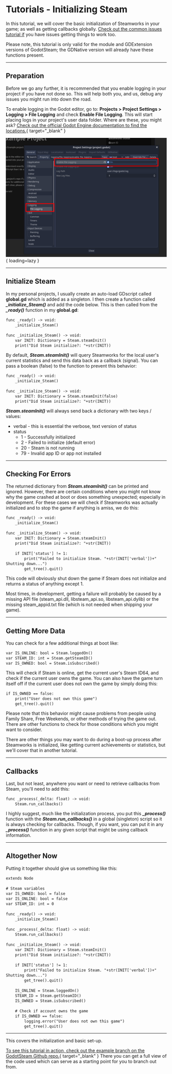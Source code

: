 # Tutorials - Initializing Steam

In this tutorial, we will cover the basic initialization of Steamworks in your game; as well as getting callbacks globally.  [Check out the common issues tutorial if](/tutorials/common_issues/) you have issues getting things to work too.

Please note, this tutorial is only valid for the module and GDExtension versions of GodotSteam; the GDNative version will already have these functions present.

---

## Preparation

Before we go any further, it is recommended that you enable logging in your project if you have not done so.  This will help both you, and us, debug any issues you might run into down the road.

To enable logging in the Godot editor, go to: **Projects > Project Settings > Logging > File Logging** and check **Enable File Logging**.  This will start placing logs in your project's user data folder.  Where are these, you might ask?  [Check out the official Godot Engine documentation to find the locations.](https://docs.godotengine.org/en/stable/tutorials/io/data_paths.html?highlight=user%20data){ target="_blank" }

![Enable Logging](/assets/images/tutorial-initializing-logging.png){ loading=lazy }

---

## Initialize Steam

In my personal projects, I usually create an auto-load GDscript called **global.gd** which is added as a singleton. I then create a function called ***_initialize_Steam()*** and add the code below.  This is then called from the ***_ready()*** function in my **global.gd**:

````
func _ready() -> void:
	_initialize_Steam()

func _initialize_Steam() -> void:
	var INIT: Dictionary = Steam.steamInit()
	print("Did Steam initialize?: "+str(INIT))
````

By default, ***Steam.steamInit()*** will query Steamworks for the local user's current statistics and send this data back as a callback (signal).  You can pass a boolean (false) to the function to prevent this behavior:

````
func _ready() -> void:
	_initialize_Steam()

func _initialize_Steam() -> void:
	var INIT: Dictionary = Steam.steamInit(false)
	print("Did Steam initialize?: "+str(INIT))
````

***Steam.steamInit()*** will always send back a dictionary with two keys / values:

- verbal - this is essential the verbose, text version of status</li>
- status
    - 1 - Successfully initialized</li>
	- 2 - Failed to initialize (default error)</li>
	- 20 - Steam is not running</li>
	- 79 - Invalid app ID or app not installed</li>

---

## Checking For Errors

The returned dictionary from ***Steam.steamInit()*** can be printed and ignored. However, there are certain conditions where you might not know why the game crashed at boot or does something unexpected; especially in development. For these cases we will check if Steamworks was actually initialized and to stop the game if anything is amiss, we do this:

````
func _ready() -> void:
	_initialize_Steam()

func _initialize_Steam() -> void:
	var INIT: Dictionary = Steam.steamInit()
	print("Did Steam initialize?: "+str(INIT))

	if INIT['status'] != 1:
		print("Failed to initialize Steam. "+str(INIT['verbal'])+" Shutting down...")
		get_tree().quit()
````

This code will obviously shut down the game if Steam does not initialize and returns a status of anything except 1.

Most times, in development, getting a failure will probably be caused by a missing API file (steam_api.dll, libsteam_api.so, libsteam_api.dylib) or the missing steam_appid.txt file (which is not needed when shipping your game).

---

## Getting More Data

You can check for a few additional things at boot like:

````
var IS_ONLINE: bool = Steam.loggedOn()
var STEAM_ID: int = Steam.getSteamID()
var IS_OWNED: bool = Steam.isSubscribed()
````

This will check if Steam is online, get the current user's Steam ID64, and check if the current user owns the game. You can also have the game turn itself off if the current user does not own the game by simply doing this:

````
if IS_OWNED == false:
	print("User does not own this game")
	get_tree().quit()
````

Please note that this behavior might cause problems from people using Family Share, Free Weekends, or other methods of trying the game out. There are other functions to check for those conditions which you might want to consider.

There are other things you may want to do during a boot-up process after Steamworks is initialized, like getting current achievements or statistics, but we'll cover that in another tutorial.

---

## Callbacks

Last, but not least, anywhere you want or need to retrieve callbacks from Steam, you'll need to add this:

````
func _process(_delta: float) -> void:
	Steam.run_callbacks()
````

I highly suggest, much like the initialization process, you put this ***_process()*** function with the ***Steam.run_callbacks()*** in a global (singleton) script so it is always checking for callbacks. Though, if you want, you can put it in any ***_process()*** function in any given script that might be using callback information.

---

## Altogether Now

Putting it together should give us something like this:

````
extends Node

# Steam variables
var IS_OWNED: bool = false
var IS_ONLINE: bool = false
var STEAM_ID: int = 0

func _ready() -> void:
	_initialize_Steam()

func _process(_delta: float) -> void:
	Steam.run_callbacks()

func _initialize_Steam() -> void:
	var INIT: Dictionary = Steam.steamInit()
	print("Did Steam initialize?: "+str(INIT))

	if INIT['status'] != 1:
		print("Failed to initialize Steam. "+str(INIT['verbal'])+" Shutting down...")
		get_tree().quit()

	IS_ONLINE = Steam.loggedOn()
	STEAM_ID = Steam.getSteamID()
	IS_OWNED = Steam.isSubscribed()

	# Check if account owns the game
	if IS_OWNED == false:
		logging.error("User does not own this game")
		get_tree().quit()
````

---

This covers the initialization and basic set-up.

[To see this tutorial in action, check out the example branch on the GodotSteam Github repo.](https://github.com/CoaguCo-Industries/GodotSteam/tree/example){ target="_blank" } There you can get a full view of the code used which can serve as a starting point for you to branch out from.